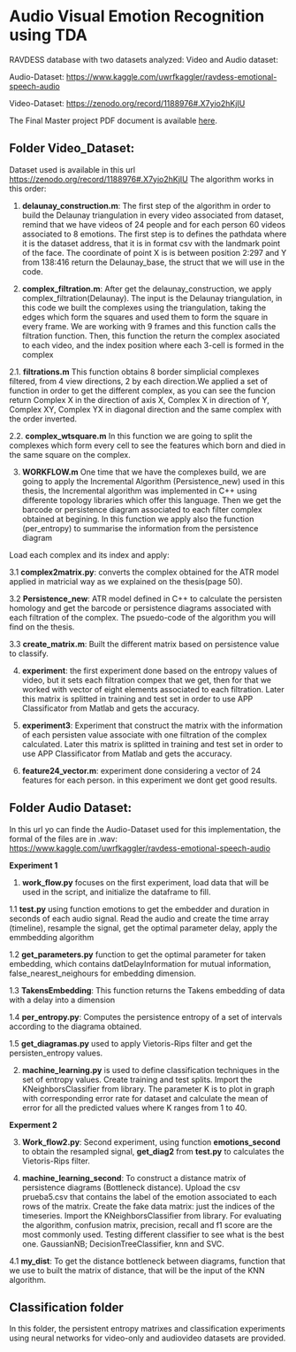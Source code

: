 # Audio Visual Emotion Recognition using TDA

RAVDESS database with two datasets analyzed: Video and Audio dataset:

Audio-Dataset: https://www.kaggle.com/uwrfkaggler/ravdess-emotional-speech-audio

Video-Dataset: https://zenodo.org/record/1188976#.X7yio2hKjIU

The Final Master project PDF document is available [here](https://github.com/Cimagroup/AudioVisual-EmotionRecognitionUsingTDA/blob/master/Thesis_doc.pdf).

## **Folder Video_Dataset:**

Dataset used is available in this url https://zenodo.org/record/1188976#.X7yio2hKjIU
The algorithm works in this order:

1. **delaunay_construction.m**: The first step of the algorithm in order to build the Delaunay triangulation in every video associated from dataset, remind that we have videos of 24 people and for each person 60 videos associated to 8 emotions. The first step is to defines the pathdata where it is the dataset address, that it is in format csv with the landmark point of the face. The coordinate of point X is is between position 2:297 and Y from 138:416 return the Delaunay_base, the struct that we will use in the code.

2. **complex_filtration.m**:  After get the delaunay_construction, we apply complex_filtration(Delaunay). The input is the Delaunay triangulation, in this code we built the complexes using the triangulation, taking the edges which form the squares and used them to form the square in every frame. We are working with 9 frames and this function calls the filtration function. Then, this function the return the complex asociated to each video, and the index position where each 3-cell is formed in the complex 

2.1. **filtrations.m** This function obtains 8 border simplicial complexes filtered, from 4 view directions, 2 by each direction.We applied a set of function in order to get the different complex, as you can see the funcion return Complex X in the direction of axis X, Complex X in direction of Y, Complex XY, Complex YX in diagonal direction and the same complex with the order inverted. 

2.2. **complex_wtsquare.m** In this function we are going to split the complexes which form every cell to see the features which born and died in the same square on the complex. 


3. **WORKFLOW.m**  One time that we have the complexes build, we are going to apply the Incremental Algorithm (Persistence_new) used in this thesis, the Incremental algorithm was implemented in C++ using differente topology libraries which offer this language. Then we get the barcode or persistence diagram associated to each filter complex obtained at begining. In this function we apply also the function (per_entropy) to summarise the information from the persistence diagram

Load each complex and its index and apply:

 3.1 **complex2matrix.py**: converts the complex obtained for the ATR model applied in matricial way as we explained on the thesis(page 50). 

 3.2 **Persistence_new**: ATR model defined in C++ to calculate the persisten homology and get the barcode or persistence diagrams     associated with each filtration of the complex. The psuedo-code of the algorithm you will find on the thesis.  

 3.3 **create_matrix.m**: Built the different matrix based on persistence value to classify. 

4. **experiment**: the first experiment done based on the entropy values of video, but it sets each filtration compex that we get, then for that we worked with vector of eight elements associated to each filtration. Later this matrix is splitted in training and test set in order to use APP Classificator from Matlab and gets the accuracy. 

5. **experiment3**: Experiment that construct the matrix with the information of each persisten value associate with one filtration of the complex calculated. Later this matrix is splitted in training and test set in order to use APP Classificator from Matlab and gets the accuracy. 

6. **feature24_vector.m**: experiment done considering a vector of 24 features for each person. in this experiment we dont get good results.

## **Folder Audio Dataset**:

In this url yo can finde the Audio-Dataset used for this implementation, the formal of the files are in .wav: https://www.kaggle.com/uwrfkaggler/ravdess-emotional-speech-audio

**Experiment 1**
1. **work_flow.py** focuses on the first experiment, load data that will be used in the script, and initialize the dataframe to fill.

1.1 **test.py** using function emotions to get the embedder and duration in seconds of each audio signal. Read the audio and create the time array (timeline), resample the signal, get the optimal parameter delay, apply the emmbedding algorithm

1.2 **get_parameters.py** function to get the optimal parameter for taken embedding, which contains datDelayInformation for mutual information, false_nearest_neighours for embedding dimension.

1.3 **TakensEmbedding**: This function returns the Takens embedding of data with a delay into a dimension

1.4 **per_entropy.py**: Computes the persistence entropy of a set of intervals according to the diagrama obtained.

1.5 **get_diagramas.py** used to apply Vietoris-Rips filter and get the persisten_entropy values.

2. **machine_learning.py** is used to define classification techniques in the set of entropy values. Create training and test splits. Import the KNeighborsClassifier from library. The parameter K is to plot in graph with corresponding error rate for dataset and calculate the mean of error for all the predicted values where K ranges from 1 to 40.

**Experment 2**

3. **Work_flow2.py**: Second experiment,  using function **emotions_second** to obtain the resampled signal, **get_diag2** from **test.py** to calculates the Vietoris-Rips filter.

4. **machine_learning_second**: To construct a distance matrix of persistence diagrams (Bottleneck distance). Upload the csv prueba5.csv that contains the label of the emotion associated to each rows of the matrix. Create the fake data matrix: just the indices of the timeseries. Import the KNeighborsClassifier from library. For evaluating the algorithm, confusion matrix, precision, recall and f1 score are the most commonly used. Testing different classifier to see what is the best one. GaussianNB;  DecisionTreeClassifier, knn and SVC. 

4.1 **my_dist**: To get the distance bottleneck between diagrams, function that we use to built the matrix of distance, that will be the input of the KNN algorithm.


## Classification folder

In this folder, the persistent entropy matrixes and classification experiments using neural networks for video-only and audiovideo datasets are provided.
